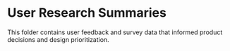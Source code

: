 # User Research Summaries

This folder contains user feedback and survey data that informed product decisions and design prioritization.